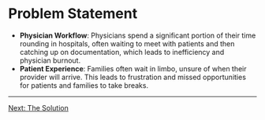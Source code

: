 # Problem Statement

- **Physician Workflow**: Physicians spend a significant portion of their time rounding in hospitals, often waiting to meet with patients and then catching up on documentation, which leads to inefficiency and physician burnout.
- **Patient Experience**: Families often wait in limbo, unsure of when their provider will arrive. This leads to frustration and missed opportunities for patients and families to take breaks.

---

[Next: The Solution](2_The_Solution.html)
